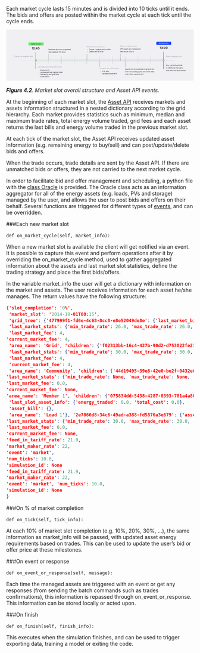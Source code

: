 Each market cycle lasts 15 minutes and is divided into 10 ticks until it ends. The bids and offers are posted within the market cycle at each tick until the cycle ends.

![alt_text](img/asset-API-events.png)

***Figure 4.2***. *Market slot overall structure and Asset API events.*

At the beginning of each market slot, the [Asset API](asset-api-template-script.md) receives markets and assets information structured in a nested dictionary according to the grid hierarchy. Each market provides statistics such as minimum, median and maximum trade rates, total energy volume traded, grid fees and each asset returns the last bills and energy volume traded in the previous market slot.

At each tick of the market slot, the Asset API receives updated asset information (e.g. remaining energy to buy/sell) and can post/update/delete bids and offers.

When the trade occurs, trade details are sent by the Asset API. If there are unmatched bids or offers, they are not carried to the next market cycle.

In order to facilitate bid and offer management and scheduling, a python file with the [class Oracle](https://github.com/gridsingularity/gsy-e-sdk/blob/master/gsy_e_sdk/setups/asset_api_template.py) is provided. The Oracle class acts as an information aggregator for all of the energy assets (e.g. loads, PVs and storage) managed by the user, and allows the user to post bids and offers on their behalf. Several functions are triggered for different types of [events](events.md), and can be overridden.


###Each new market slot
```
def on_market_cycle(self, market_info):
```

When a new market slot is available the client will get notified via an event. It is possible to capture this event and perform operations after it by overriding the on_market_cycle method, used to gather aggregated information about the assets and last market slot statistics, define the trading strategy and place the first bids/offers.

In the variable market_info the user will get a dictionary with information on the market and assets. The user receives information for each asset he/she manages. The return values have the following structure:


```json
{'slot_completion': '0%',
 'market_slot': '2014-10-01T00:15',
 'grid_tree': {'477999f1-fd6e-4c68-8cc8-e8e52049de8e': {'last_market_bill': {'accumulated_trades': {}, 'external_trades': {}},
 'last_market_stats': {'min_trade_rate': 26.0, 'max_trade_rate': 26.0, 'avg_trade_rate': 26.0, 'median_trade_rate': 26.0, 'total_traded_energy_kWh': 7.5239405},
 'last_market_fee': 4,
'current_market_fee': 4,
 'area_name': 'Grid', 'children': {'f02313bb-16c4-427b-90d2-d753822fe21c': {'last_market_bill': {'accumulated_trades': {}, 'external_trades': {}},
 'last_market_stats': {'min_trade_rate': 30.0, 'max_trade_rate': 30.0, 'avg_trade_rate': 30.0, 'median_trade_rate': 30.0, 'total_traded_energy_kWh': 7.5239405},
 'last_market_fee': 4,
 'current_market_fee': 4,
 'area_name': 'Community', 'children': {'44d19495-39e8-42e0-be2f-0432e644e5e5': {'last_market_bill': {'accumulated_trades': {}, 'external_trades': {}},
'last_market_stats': {'min_trade_rate': None, 'max_trade_rate': None, 'avg_trade_rate': None, 'median_trade_rate': None, 'total_traded_energy_kWh': None},
'last_market_fee': 0.0,
'current_market_fee': None,
'area_name': 'Member 1', 'children': {'075834dd-5438-4287-8393-781a4a8068f5': {'asset_info': {'energy_requirement_kWh': 0.06802025, 'energy_active_in_bids': 0.0, 'energy_traded': 0.0, 'total_cost': 0.0},
 'last_slot_asset_info': {'energy_traded': 0.0, 'total_cost': 0.0},
 'asset_bill': {},
 'area_name': 'Load 1'}, '2e7866d8-34c6-49ad-a388-fd5876a3e679': {'asset_info': {'available_energy_kWh': 0.0, 'energy_active_in_offers': 0, 'energy_traded': 0, 'total_cost': 0}, 'last_slot_asset_info': {'energy_traded': 0, 'total_cost': 0}, 'asset_bill': {}, 'area_name': 'PV 1'}, '22c495b2-4b2b-43ba-8c76-3eb956014975': {'asset_info': {'energy_to_sell': 0.0, 'energy_active_in_bids': 0, 'energy_to_buy': 1.36275, 'energy_active_in_offers': 0, 'free_storage': 10.0, 'used_storage': 0.0, 'energy_traded': 0.0, 'total_cost': 0.0}, 'last_slot_asset_info': {'energy_traded': 0.0, 'total_cost': 0.0}, 'asset_bill': {}, 'area_name': 'Storage 1'}}}, '5c0c05dd-2e23-4866-a113-e08797a2094e': {'last_market_bill': {'accumulated_trades': {}, 'external_trades': {}},
'last_market_stats': {'min_trade_rate': 30.0, 'max_trade_rate': 30.0, 'avg_trade_rate': 30.0, 'median_trade_rate': 30.0, 'total_traded_energy_kWh': 0.064779},
'last_market_fee': 0.0,
'current_market_fee': None,
'feed_in_tariff_rate': 21.9,
'market_maker_rate': 22,
'event': 'market',
'num_ticks': 10.0,
'simulation_id': None
'feed_in_tariff_rate': 21.9,
'market_maker_rate': 22,
'event': 'market', 'num_ticks': 10.0,
'simulation_id': None
}
```

###On % of market completion

```
def on_tick(self, tick_info):
```

At each 10% of market slot completion (e.g. 10%, 20%, 30%, …), the same information as market_info will be passed, with updated asset energy requirements based on trades. This can be used to update the user’s bid or offer price at these milestones.

###On event or response

```
def on_event_or_response(self, message):
```

Each time the managed assets are triggered with an event or get any responses (from sending the batch commands such as trades confirmations), this information is repassed through on_event_or_response. This information can be stored locally or acted upon.

###On finish

```
def on_finish(self, finish_info):
```

This executes when the simulation finishes, and can be used to trigger exporting data, training a model or exiting the code.
